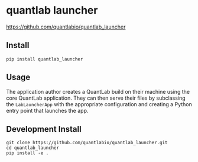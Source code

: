 # quantlab launcher

https://github.com/quantlabio/quantlab_launcher

## Install

`pip install quantlab_launcher`

## Usage
The application author creates a QuantLab build on their machine
using the core QuantLab application.  They can then serve their
files by subclassing the `LabLauncherApp` with the appropriate
configuration and creating a Python entry point that launches the app.


## Development Install

```
git clone https://github.com/quantlabio/quantlab_launcher.git
cd quantlab_launcher
pip install -e .
```
